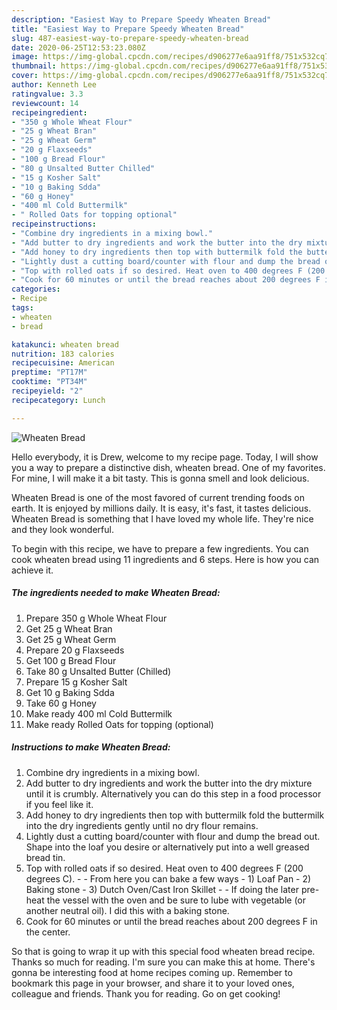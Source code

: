 ```yaml
---
description: "Easiest Way to Prepare Speedy Wheaten Bread"
title: "Easiest Way to Prepare Speedy Wheaten Bread"
slug: 487-easiest-way-to-prepare-speedy-wheaten-bread
date: 2020-06-25T12:53:23.080Z
image: https://img-global.cpcdn.com/recipes/d906277e6aa91ff8/751x532cq70/wheaten-bread-recipe-main-photo.jpg
thumbnail: https://img-global.cpcdn.com/recipes/d906277e6aa91ff8/751x532cq70/wheaten-bread-recipe-main-photo.jpg
cover: https://img-global.cpcdn.com/recipes/d906277e6aa91ff8/751x532cq70/wheaten-bread-recipe-main-photo.jpg
author: Kenneth Lee
ratingvalue: 3.3
reviewcount: 14
recipeingredient:
- "350 g Whole Wheat Flour"
- "25 g Wheat Bran"
- "25 g Wheat Germ"
- "20 g Flaxseeds"
- "100 g Bread Flour"
- "80 g Unsalted Butter Chilled"
- "15 g Kosher Salt"
- "10 g Baking Sdda"
- "60 g Honey"
- "400 ml Cold Buttermilk"
- " Rolled Oats for topping optional"
recipeinstructions:
- "Combine dry ingredients in a mixing bowl."
- "Add butter to dry ingredients and work the butter into the dry mixture until it is crumbly. Alternatively you can do this step in a food processor if you feel like it."
- "Add honey to dry ingredients then top with buttermilk fold the buttermilk into the dry ingredients gently until no dry flour remains."
- "Lightly dust a cutting board/counter with flour and dump the bread out. Shape into the loaf you desire or alternatively put into a well greased bread tin."
- "Top with rolled oats if so desired. Heat oven to 400 degrees F (200 degrees C).   From here you can bake a few ways 1) Loaf Pan 2) Baking stone 3) Dutch Oven/Cast Iron Skillet  If doing the later pre-heat the vessel with the oven and be sure to lube with vegetable (or another neutral oil). I did this with a baking stone."
- "Cook for 60 minutes or until the bread reaches about 200 degrees F in the center."
categories:
- Recipe
tags:
- wheaten
- bread

katakunci: wheaten bread 
nutrition: 183 calories
recipecuisine: American
preptime: "PT17M"
cooktime: "PT34M"
recipeyield: "2"
recipecategory: Lunch

---
```



![Wheaten Bread](https://img-global.cpcdn.com/recipes/d906277e6aa91ff8/751x532cq70/wheaten-bread-recipe-main-photo.jpg)

Hello everybody, it is Drew, welcome to my recipe page. Today, I will show you a way to prepare a distinctive dish, wheaten bread. One of my favorites. For mine, I will make it a bit tasty. This is gonna smell and look delicious.

Wheaten Bread is one of the most favored of current trending foods on earth. It is enjoyed by millions daily. It is easy, it's fast, it tastes delicious. Wheaten Bread is something that I have loved my whole life. They're nice and they look wonderful.




To begin with this recipe, we have to prepare a few ingredients. You can cook wheaten bread using 11 ingredients and 6 steps. Here is how you can achieve it.

<!--inarticleads1-->

##### The ingredients needed to make Wheaten Bread:

1. Prepare 350 g Whole Wheat Flour
1. Get 25 g Wheat Bran
1. Get 25 g Wheat Germ
1. Prepare 20 g Flaxseeds
1. Get 100 g Bread Flour
1. Take 80 g Unsalted Butter (Chilled)
1. Prepare 15 g Kosher Salt
1. Get 10 g Baking Sdda
1. Take 60 g Honey
1. Make ready 400 ml Cold Buttermilk
1. Make ready  Rolled Oats for topping (optional)




<!--inarticleads2-->

##### Instructions to make Wheaten Bread:

1. Combine dry ingredients in a mixing bowl.
1. Add butter to dry ingredients and work the butter into the dry mixture until it is crumbly. Alternatively you can do this step in a food processor if you feel like it.
1. Add honey to dry ingredients then top with buttermilk fold the buttermilk into the dry ingredients gently until no dry flour remains.
1. Lightly dust a cutting board/counter with flour and dump the bread out. Shape into the loaf you desire or alternatively put into a well greased bread tin.
1. Top with rolled oats if so desired. Heat oven to 400 degrees F (200 degrees C).  -  - From here you can bake a few ways - 1) Loaf Pan - 2) Baking stone - 3) Dutch Oven/Cast Iron Skillet -  - If doing the later pre-heat the vessel with the oven and be sure to lube with vegetable (or another neutral oil). I did this with a baking stone.
1. Cook for 60 minutes or until the bread reaches about 200 degrees F in the center.




So that is going to wrap it up with this special food wheaten bread recipe. Thanks so much for reading. I'm sure you can make this at home. There's gonna be interesting food at home recipes coming up. Remember to bookmark this page in your browser, and share it to your loved ones, colleague and friends. Thank you for reading. Go on get cooking!
